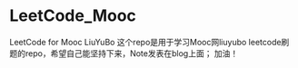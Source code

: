 # LeetCode_Mooc
LeetCode for Mooc LiuYuBo
这个repo是用于学习Mooc网liuyubo leetcode刷题的repo，希望自己能坚持下来，Note发表在blog上面；
加油！
